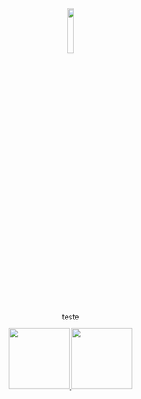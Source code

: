 <div align="center">
  <img src="https://i.pinimg.com/564x/b4/ac/8f/b4ac8f599c7e579318be3cebaca4e7b8.jpg" style="border-radius: 20px; width: 15%;" />
  <p>teste</p>
</div>

<div align="center">
  <a href="https://github.com/mariannebravo">
  <img height="120em" src="https://github-readme-stats.vercel.app/api?username=mariannebravo&show_icons=true&theme=light&include_all_commits=true&count_private=true"/>
  <img height="120em" src="https://github-readme-stats.vercel.app/api/top-langs/?username=mariannebravo&layout=compact&langs_count=7&theme=light"/>
  </a>
</div>
